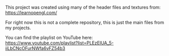 This project was created using many of the header files and textures from: https://learnopengl.com/

For right now this is not a complete repository, this is just the main files from my projects.

You can find the playlist on YouTube here: https://www.youtube.com/playlist?list=PLEzEIUA_5-iiLbCNcOFurNWfa6vFZ54b3
